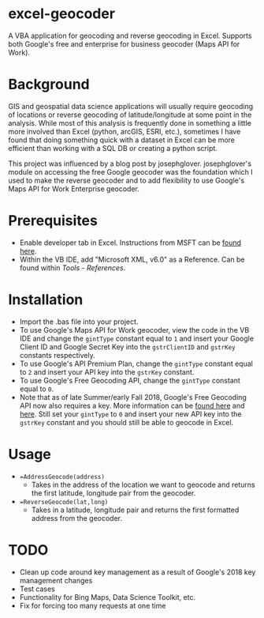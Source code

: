 # excel-geocoder
A VBA application for geocoding and reverse geocoding in Excel. Supports both Google's free and enterprise for business geocoder (Maps API for Work).


# Background
GIS and geospatial data science applications will usually require geocoding of locations or reverse geocoding of latitude/longitude at some point in the analysis. While most of this analysis is frequently done in something a little more involved than Excel (python, arcGIS, ESRI, etc.), sometimes I have found that doing something quick with a dataset in Excel can be more efficient than working with a SQL DB or creating a python script.

This project was influenced by a blog post by josephglover. josephglover's module on accessing the free Google geocoder was the foundation which I used to make the reverse geocoder and to add flexibility to use Google's Maps API for Work Enterprise geocoder.


# Prerequisites
* Enable developer tab in Excel. Instructions from MSFT can be [found here](https://msdn.microsoft.com/en-us/library/bb608625.aspx).
* Within the VB IDE, add "Microsoft XML, v6.0" as a Reference. Can be found within *Tools* - *References*.


# Installation
* Import the .bas file into your project.
* To use Google's Maps API for Work geocoder, view the code in the VB IDE and change the `gintType` constant equal to `1` and insert your Google Client ID and Google Secret Key into the `gstrClientID` and `gstrKey` constants respectively.
* To use Google's API Premium Plan, change the `gintType` constant equal to `2` and insert your API key into the `gstrKey` constant.
* To use Google's Free Geocoding API, change the `gintType` constant equal to `0`.
* Note that as of late Summer/early Fall 2018, Google's Free Geocoding API now also requires a key. More information can be [found here](https://developers.google.com/maps/documentation/geocoding/usage-and-billing) and [here](https://developers.google.com/maps/documentation/geocoding/get-api-key). Still set your `gintType` to `0` and insert your new API key into the `gstrKey` constant and you should still be able to geocode in Excel.


# Usage
* `=AddressGeocode(address)`
	* Takes in the address of the location we want to geocode and returns the first latitude, longitude pair from the geocoder.
* `=ReverseGeocode(lat,long)`
	* Takes in a latitude, longitude pair and returns the first formatted address from the geocoder.


# TODO
* Clean up code around key management as a result of Google's 2018 key management changes
* Test cases
* Functionality for Bing Maps, Data Science Toolkit, etc.
* Fix for forcing too many requests at one time

